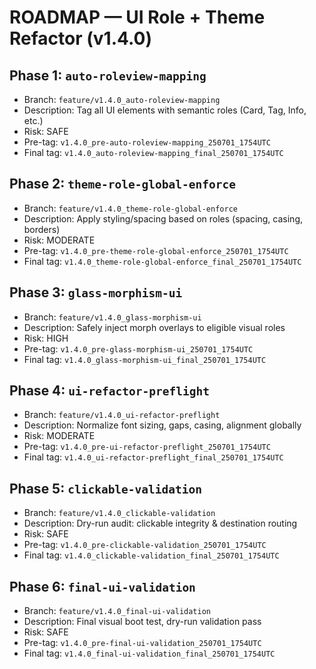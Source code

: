 # ROADMAP — UI Role + Theme Refactor (v1.4.0)


## Phase 1: `auto-roleview-mapping`
- Branch: `feature/v1.4.0_auto-roleview-mapping`
- Description: Tag all UI elements with semantic roles (Card, Tag, Info, etc.)
- Risk: SAFE
- Pre-tag: `v1.4.0_pre-auto-roleview-mapping_250701_1754UTC`
- Final tag: `v1.4.0_auto-roleview-mapping_final_250701_1754UTC`

## Phase 2: `theme-role-global-enforce`
- Branch: `feature/v1.4.0_theme-role-global-enforce`
- Description: Apply styling/spacing based on roles (spacing, casing, borders)
- Risk: MODERATE
- Pre-tag: `v1.4.0_pre-theme-role-global-enforce_250701_1754UTC`
- Final tag: `v1.4.0_theme-role-global-enforce_final_250701_1754UTC`

## Phase 3: `glass-morphism-ui`
- Branch: `feature/v1.4.0_glass-morphism-ui`
- Description: Safely inject morph overlays to eligible visual roles
- Risk: HIGH
- Pre-tag: `v1.4.0_pre-glass-morphism-ui_250701_1754UTC`
- Final tag: `v1.4.0_glass-morphism-ui_final_250701_1754UTC`

## Phase 4: `ui-refactor-preflight`
- Branch: `feature/v1.4.0_ui-refactor-preflight`
- Description: Normalize font sizing, gaps, casing, alignment globally
- Risk: MODERATE
- Pre-tag: `v1.4.0_pre-ui-refactor-preflight_250701_1754UTC`
- Final tag: `v1.4.0_ui-refactor-preflight_final_250701_1754UTC`

## Phase 5: `clickable-validation`
- Branch: `feature/v1.4.0_clickable-validation`
- Description: Dry-run audit: clickable integrity & destination routing
- Risk: SAFE
- Pre-tag: `v1.4.0_pre-clickable-validation_250701_1754UTC`
- Final tag: `v1.4.0_clickable-validation_final_250701_1754UTC`

## Phase 6: `final-ui-validation`
- Branch: `feature/v1.4.0_final-ui-validation`
- Description: Final visual boot test, dry-run validation pass
- Risk: SAFE
- Pre-tag: `v1.4.0_pre-final-ui-validation_250701_1754UTC`
- Final tag: `v1.4.0_final-ui-validation_final_250701_1754UTC`
